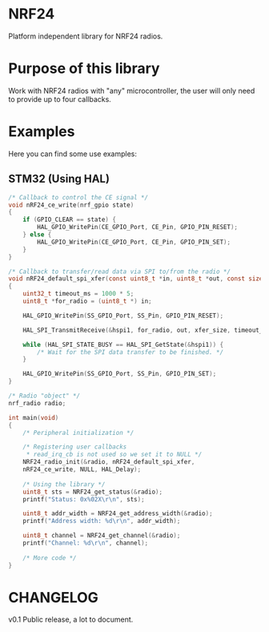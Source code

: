 # NRF24

Platform independent library for NRF24 radios.

# Purpose of this library

Work with NRF24 radios with "any" microcontroller, the user will only need to provide up to four callbacks.

# Examples

Here you can find some use examples:

## STM32 (Using HAL)

```c
/* Callback to control the CE signal */
void nRF24_ce_write(nrf_gpio state)
{
    if (GPIO_CLEAR == state) {
    	HAL_GPIO_WritePin(CE_GPIO_Port, CE_Pin, GPIO_PIN_RESET);
    } else {
    	HAL_GPIO_WritePin(CE_GPIO_Port, CE_Pin, GPIO_PIN_SET);
    }
}

/* Callback to transfer/read data via SPI to/from the radio */
void nRF24_default_spi_xfer(const uint8_t *in, uint8_t *out, const size_t xfer_size)
{
    uint32_t timeout_ms = 1000 * 5;
    uint8_t *for_radio = (uint8_t *) in;

    HAL_GPIO_WritePin(SS_GPIO_Port, SS_Pin, GPIO_PIN_RESET);

    HAL_SPI_TransmitReceive(&hspi1, for_radio, out, xfer_size, timeout_ms);

    while (HAL_SPI_STATE_BUSY == HAL_SPI_GetState(&hspi1)) {
    	/* Wait for the SPI data transfer to be finished. */
    }

    HAL_GPIO_WritePin(SS_GPIO_Port, SS_Pin, GPIO_PIN_SET);
}

/* Radio "object" */
nrf_radio radio;

int main(void)
{
    /* Peripheral initialization */

    /* Registering user callbacks
     * read_irq_cb is not used so we set it to NULL */
    NRF24_radio_init(&radio, nRF24_default_spi_xfer,
	nRF24_ce_write, NULL, HAL_Delay);
    
    /* Using the library */
    uint8_t sts = NRF24_get_status(&radio);
    printf("Status: 0x%02X\r\n", sts);

    uint8_t addr_width = NRF24_get_address_width(&radio);
    printf("Address width: %d\r\n", addr_width);

    uint8_t channel = NRF24_get_channel(&radio);
    printf("Channel: %d\r\n", channel);
    
    /* More code */
}
```

# CHANGELOG

v0.1 Public release, a lot to document.
